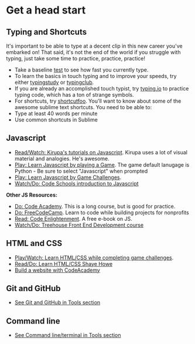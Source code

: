 # Get a head start

## Typing and Shortcuts
It's important to be able to type at a decent clip in this new career you've embarked on! That said, it's not the end of the world if you struggle with typing, just take some time to practice, practice, practice!

- Take a baseline [test](http://www.typingtest.com/index.html) to see how fast you currently type.
- To learn the basics in touch typing and to improve your speeds, try either [typingstudy](http://www.typingstudy.com/lesson/1/part/1) or [typingclub](http://www.typingclub.com/typing-qwerty-en.html).
- If you are already an accomplished touch typist, try [typing.io](https://typing.io/) to practice typing code, which has a ton of strange symbols.
- For shortcuts, try [shortcutfoo](http://www.shortcutfoo.com). You'll want to know about some of the awesome sublime text shortcuts.
You need to be able to:
 - Type at least 40 words per minute
 - Use common shortcuts in Sublime

## Javascript
- [Read/Watch: Kirupa's tutorials on Javascript](http://www.kirupa.com/javascript_basics/index.htm). Kirupa uses a lot of visual material and analogies. He's awesome.
- [Play: Learn Javascript by playing a Game](http://codecombat.com/play). The game default lanugage is Python - Be sure to select "Javascript" when prompted 
- [Play: Learn Javascript by Game Challenges](https://www.codeavengers.com/).
- [Watch/Do: Code Schools introduction to Javascript](https://www.codeschool.com/courses/javascript-road-trip-part-1)

**Other JS Resources:**
- [Do: Code Academy](https://www.codecademy.com/learn/javascript). This is a long course, but is good for practice.
- [Do: FreeCodeCamp](http://www.freecodecamp.com/). Learn to code while building projects for nonprofits
- [Read: Code Enlightenment](http://www.javascriptenlightenment.com/JavaScript_Enlightenment.pdf). A free e-book on JS.
- [Watch/Do: Treehouse Front End Development course](https://teamtreehouse.com/tracks/front-end-web-development)

## HTML and CSS
- [Play/Watch: Learn HTML/CSS while completing game challenges](https://www.codeavengers.com/web). 
- [Read/Do: Learn HTML/CSS Shaye Howe](http://learn.shayhowe.com/html-css/)
- [Build a website with CodeAcademy](https://www.codecademy.com/learn/web)

## Git and GitHub
- [See Git and GitHub in Tools section](../4-tools/git-and-github#giving-git-a-test-drive) 

## Command line
- [See Command line/terminal in Tools section](../4-tools/terminal#practicing-the-command-line)

